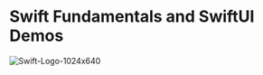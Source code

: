 # Swift Fundamentals and SwiftUI Demos
![Swift-Logo-1024x640](https://user-images.githubusercontent.com/63741198/113543055-05b6d780-95ff-11eb-8bfc-f0444318d246.png)
